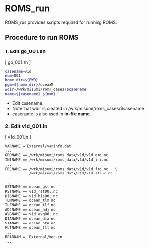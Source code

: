 # ROMS_run

ROMS_run provides scripts required for running ROMS.

## Procedure to run ROMS
### 1. Edit go_001.sh

[ go_001.sh ]
``` sh
casename=v1d
num=001
home_dir=${PWD}
pgm=${home_dir}/oceanM
wdir=/wrk/misumi/roms_cases/$casename
name=${casename}_${num}
```
- Edit casename.
- Note that wdir is created in /wrk/misumi/roms_cases/$casename
- casename is also used in **in-file name**. 

### 2. Edit v1d_001.in

[ v1d_001.in ]
``` sh
VARNAME = External/varinfo.dat
...
GRDNAME == /wrk/misumi/roms_data/v1d/v1d_grd.nc
ININAME == /wrk/misumi/roms_data/v1d/v1d_ini.nc
...
FRCNAME == /wrk/misumi/roms_data/v1d/v1d_frc.nc   \
           /wrk/misumi/roms_data/v1d/v1d_sflux.nc

...
GSTNAME == ocean_gst.nc
RSTNAME == v1d_rst001.nc
HISNAME == v1d_his001.nc
TLMNAME == ocean_tlm.nc
TLFNAME == ocean_tlf.nc
ADJNAME == ocean_adj.nc
AVGNAME == v1d_avg001.nc
DIANAME == ocean_dia.nc
STANAME == ocean_sta.nc
FLTNAME == ocean_flt.nc
...
BPARNAM =  External/bec.in
...
